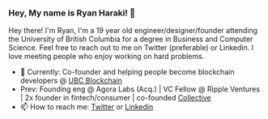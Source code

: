 ### Hey, My name is Ryan Haraki! 👋

Hey there! I'm Ryan, I'm a 19 year old engineer/designer/founder attending the University of British Columbia for a degree in Business and Computer Science. Feel free to reach out to me on Twitter (preferable) or Linkedin. I love meeting people who enjoy working on hard problems.

- 🌱 Currently: Co-founder and helping people become blockchain developers @ [UBC Blockchain](https://ubcblockchain.com/developers)
- Prev: Founding eng @ Agora Labs (Acq.) | VC Fellow @ Ripple Ventures | 2x founder in fintech/consumer | co-founded [Collective](https://twitter.com/collectivehq_)
- 📫 How to reach me: [Twitter](https://twitter.com/ryanharaki_) or [Linkedin](https://www.linkedin.com/in/ryan-haraki)
